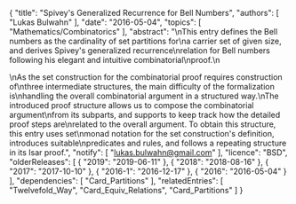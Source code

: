 {
    "title": "Spivey's Generalized Recurrence for Bell Numbers",
    "authors": [
        "Lukas Bulwahn"
    ],
    "date": "2016-05-04",
    "topics": [
        "Mathematics/Combinatorics"
    ],
    "abstract": "\nThis entry defines the Bell numbers as the cardinality of set partitions for\na carrier set of given size, and derives Spivey's generalized recurrence\nrelation for Bell numbers following his elegant and intuitive combinatorial\nproof.\n<p>\nAs the set construction for the combinatorial proof requires construction of\nthree intermediate structures, the main difficulty of the formalization is\nhandling the overall combinatorial argument in a structured way.\nThe introduced proof structure allows us to compose the combinatorial argument\nfrom its subparts, and supports to keep track how the detailed proof steps are\nrelated to the overall argument. To obtain this structure, this entry uses set\nmonad notation for the set construction's definition, introduces suitable\npredicates and rules, and follows a repeating structure in its Isar proof.",
    "notify": [
        "lukas.bulwahn@gmail.com"
    ],
    "licence": "BSD",
    "olderReleases": [
        {
            "2019": "2019-06-11"
        },
        {
            "2018": "2018-08-16"
        },
        {
            "2017": "2017-10-10"
        },
        {
            "2016-1": "2016-12-17"
        },
        {
            "2016": "2016-05-04"
        }
    ],
    "dependencies": [
        "Card_Partitions"
    ],
    "relatedEntries": [
        "Twelvefold_Way",
        "Card_Equiv_Relations",
        "Card_Partitions"
    ]
}